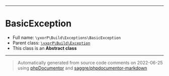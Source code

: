 ***

# BasicException

* Full name: `\yxorP\Build\Exceptions\BasicException`
* Parent class: [`\yxorP\Build\Exception`](../Exception.md)
* This class is an **Abstract class**

***
> Automatically generated from source code comments on 2022-06-25 using [phpDocumentor](http://www.phpdoc.org/) and [saggre/phpdocumentor-markdown](https://github.com/Saggre/phpDocumentor-markdown)
